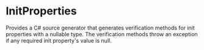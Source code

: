 # InitProperties
Provides a C# source generator that generates verification methods for init properties with a nullable type. The verification methods throw an exception if any required init property's value is null.